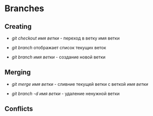 # Branches

## Creating

* *git checkout имя ветки* - переход в ветку имя ветки

* *git branch* отображает список текущих веток

* *git branch имя ветки* - создание новой ветки

## Merging

* *git merge имя ветки* - сливние текущей ветки с веткой *имя ветки*

* *git branch -d имя ветки* - удаление ненужной ветки

## Conflicts
